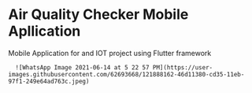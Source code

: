 # Air Quality Checker Mobile Apllication
Mobile Application for and IOT project using Flutter framework
         
         
         
         
         
      ![WhatsApp Image 2021-06-14 at 5 22 57 PM](https://user-images.githubusercontent.com/62693668/121888162-46d11380-cd35-11eb-97f1-249e64ad763c.jpeg)
